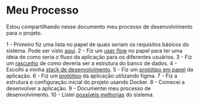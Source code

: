 # Meu Processo

Estou compartilhando nesse documento meu processo de desenvolvimento para o projeto.

1 - Primeiro fiz uma lista no papel de quais seriam os requisitos básicos do sistema. Pode ser visto [aqui](images/requirements.jpg).
2 - Fiz um [user flow](images/userFlow.jpg) no papel para ter uma ideia de como seria o fluxo da aplicação para os diferentes usuários.
3 - Fiz um [rascunho](images/db.jpg) de como deveria ser a estrutura do banco de dados.
4 - Escolhi a minha [stack de desenvolvimento](techStack.md).
5 - Fiz um [protótipo em papel](images/prototype.jpg) da aplicação.
6 - Fiz um [protótipo](https://www.figma.com/file/OWKppm3DI29jLhQWaDfiz4/tye?node-id=0%3A1) da aplicação utilizando figma.
7 - Fiz a estrutura e configuração inicial do projeto usando Docker.
8 - Comecei a desenvolver a aplicação.
9 - Documentei meu processo de desenvolvimento.
10 - Listei [possíveis melhorias](areasOfImprovement.md) do sistema.
